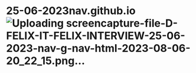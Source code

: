 # 25-06-2023nav.github.io![Uploading screencapture-file-D-FELIX-IT-FELIX-INTERVIEW-25-06-2023-nav-g-nav-html-2023-08-06-20_22_15.png…]()
